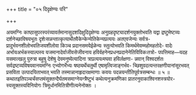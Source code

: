 +++
title = "०५ दिदृक्षेण्यः परि"

+++

अयमग्निः काष्ठासुपरस्परंव्यावर्तमानासुदशदिक्षुदिदृक्षेण्यः अनुग्रहदृष्ट्यादर्शनयुक्तोभवति यद्वा द्रष्टुमेष्टव्यः दर्शनेच्छाविषयभूतः दृशेःसन्नन्तात्कृत्यार्थेतवैकेन्केन्येतिकेन्यप्रत्ययः अतएवजेन्यः सर्वत्र- प्रादुर्भवनशीलोभवतिजयशीलोवा किञ्च प्रदानसमयेईळेन्यः स्तुत्योभवति किमर्थमेवम्महोमहतोदे- वादेः अर्भायअर्भकस्याल्पस्य यजमानादेर्वाजीवसेजीवनाय हविर्वहनेनप्रधनप्रदानेनेतिविविकःतत्रो- पपत्तिमाह—यदह यसमात्खलु पुरुत्रा बहुषु देशेषु देवमनुष्येत्यादिना त्राप्रत्ययःमघवा हविर्लक्षणा- न्नवान् विश्वदर्शतः सर्वद्रष्टव्यविषयवानयमग्निः एभ्योगर्भेभ्यः षष्ठ्यर्थेचतुर्थी एषामृत्विजाङ्गर्भव- च्छिशुवदत्यन्तरक्षणीयानांसूरभवत् प्रसविता उत्पादयिताभवत् भवति तस्मान्नानाहृदारक्षमाणाः कवयः पदन्नयन्तीतिपूर्वत्रसम्बन्धः ॥ ५ ॥कथातइतिपञ्चर्चंसप्तमंसूक्तन्दैर्घतमसमाग्नेयन्त्रैष्टुभं कथेत्यनुक्रमणिका प्रातरनुवाकाश्विनशस्त्रयोर- स्यसूक्तस्यविनियोगः त्रिमूर्धानमितित्रीणीत्यनेनोक्तः ।